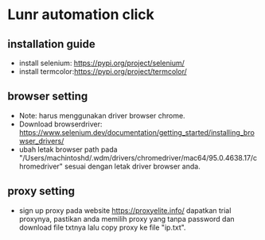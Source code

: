 # Lunr automation click

## installation guide
- install selenium: https://pypi.org/project/selenium/
- install termcolor:https://pypi.org/project/termcolor/

## browser setting
- Note: harus menggunakan driver browser chrome.
- Download browserdriver: https://www.selenium.dev/documentation/getting_started/installing_browser_drivers/
- ubah letak browser path pada "/Users/machintoshd/.wdm/drivers/chromedriver/mac64/95.0.4638.17/chromedriver" sesuai dengan letak driver browser anda.

## proxy setting
- sign up proxy pada website https://proxyelite.info/ dapatkan trial proxynya, pastikan anda memilih proxy yang tanpa password dan download file txtnya lalu copy proxy ke file "ip.txt".
